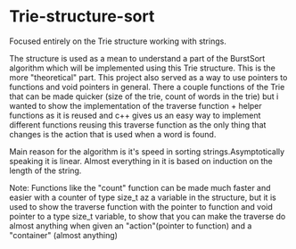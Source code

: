 # Trie-structure-sort
Focused entirely on the Trie structure working with strings.

The structure is used as a mean to understand a part of the BurstSort algorithm which will be implemented using this Trie structure.
This is the more "theoretical" part.
This project also served as a way to use pointers to functions and void pointers in general.
There a couple functions of the Trie that can be made quicker (size of the trie, count of words in the trie)
but i wanted to show the implementation of the traverse function + helper functions as it is reused and c++
gives us an easy way to implement different functions reusing this traverse function as the only thing that changes
is the action that is used when a word is found.

Main reason for the algorithm is it's speed in sorting strings.Asymptotically speaking it is linear.
Almost everything in it is based on induction on the length of the string.

Note: Functions like the "count" function can be made much faster and easier with a counter of type size_t az a 
variable in the structure, but it is used to show the traverse function with the pointer to function and void pointer 
to a type size_t variable, to show that you can make the traverse do almost anything when given an "action"(pointer to function)
and a "container" (almost anything)
